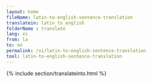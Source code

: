 ```yaml
---
layout: home
fileName: latin-to-english-sentence-translation
translatein: latin_to_english
folderName : translate
lang: vi
from: la
to: en
permalink: /vi/latin-to-english-sentence-translation
tool: latin-to-english-sentence-translation
---
```

{% include section/translateinto.html %}